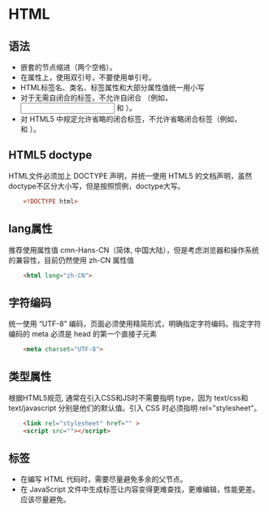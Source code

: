 # HTML

## 语法

- 嵌套的节点缩进（两个空格）。
- 在属性上，使用双引号，不要使用单引号。
- HTML标签名、类名、标签属性和大部分属性值统一用小写
- 对于无需自闭合的标签，不允许自闭合 （例如，<input> 和 <img>）。
- 对 HTML5 中规定允许省略的闭合标签，不允许省略闭合标签（例如，</li> 和 </body>）。

## HTML5 doctype

HTML文件必须加上 DOCTYPE 声明，并统一使用 HTML5 的文档声明，虽然doctype不区分大小写，但是按照惯例，doctype大写。

```html
    <!DOCTYPE html>
```

## lang属性

推荐使用属性值 cmn-Hans-CN（简体, 中国大陆），但是考虑浏览器和操作系统的兼容性，目前仍然使用 zh-CN 属性值

```html
    <html lang="zh-CN">
```

## 字符编码

统一使用 “UTF-8” 编码，页面必须使用精简形式，明确指定字符编码。指定字符编码的 meta 必须是 head 的第一个直接子元素

```html
    <meta charset="UTF-8">
```

## 类型属性

根据HTML5规范, 通常在引入CSS和JS时不需要指明 type，因为 text/css和 text/javascript 分别是他们的默认值。引入 CSS 时必须指明 rel="stylesheet"。

```html
    <link rel="stylesheet" href="" >
    <script src=""></script>
```


## 标签

- 在编写 HTML 代码时，需要尽量避免多余的父节点。
- 在 JavaScript 文件中生成标签让内容变得更难查找，更难编辑，性能更差。应该尽量避免。
